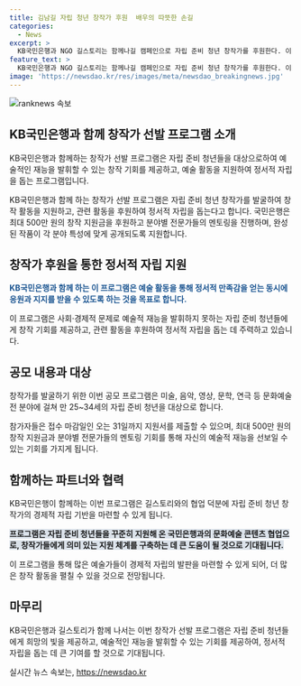 ```yaml
---
title: 김남길 자립 청년 창작가 후원  배우의 따뜻한 손길
categories:
  - News
excerpt: >
  KB국민은행과 NGO 길스토리는 함께나길 캠페인으로 자립 준비 청년 창작가를 후원한다. 이 프로그램은 창작가를 발굴하고 예술 활동을 지원하여 정서적 자립을 돕는다. 최대 500만 원의 창작 지원금과 분야별 전문가 멘토링, 전시 및 공연 지원이 제공된다. KB국민은행과의 협력으로 자립 준비 청년 창작가의 경제적 자립을 지원하며, 접수 마감일은 오는 31일이다. (150자)
feature_text: >
  KB국민은행과 NGO 길스토리는 함께나길 캠페인으로 자립 준비 청년 창작가를 후원한다. 이 프로그램은 창작가를 발굴하고 예술 활동을 지원하여 정서적 자립을 돕는다. 최대 500만 원의 창작 지원금과 분야별 전문가 멘토링, 전시 및 공연 지원이 제공된다. KB국민은행과의 협력으로 자립 준비 청년 창작가의 경제적 자립을 지원하며, 접수 마감일은 오는 31일이다. (150자)
image: 'https://newsdao.kr/res/images/meta/newsdao_breakingnews.jpg'
---
```


<p><img src="https://newsdao.kr/res/images/meta/newsdao_breakingnews.jpg" alt="ranknews 속보" /></p>

<h2 data-ke-size="size26">KB국민은행과 함께 창작가 선발 프로그램 소개</h2>

<p>KB국민은행과 함께하는 창작가 선발 프로그램은 자립 준비 청년들을 대상으로하여 예술적인 재능을 발휘할 수 있는 창작 기회를 제공하고, 예술 활동을 지원하여 정서적 자립을 돕는 프로그램입니다.</p>

<p data-ke-size="size16">KB국민은행과 함께 하는 창작가 선발 프로그램은 자립 준비 청년 창작가를 발굴하여 창작 활동을 지원하고, 관련 활동을 후원하여 정서적 자립을 돕는다고 합니다. 국민은행은 최대 500만 원의 창작 지원금을 후원하고 분야별 전문가들의 멘토링을 진행하며, 완성된 작품이 각 분야 특성에 맞게 공개되도록 지원합니다.</p>

<h2 data-ke-size="size26">창작가 후원을 통한 정서적 자립 지원</h2>

<p><b><span style="color: #1a5490;">KB국민은행과 함께 하는 이 프로그램은 예술 활동을 통해 정서적 만족감을 얻는 동시에 응원과 지지를 받을 수 있도록 하는 것을 목표로 합니다.</span></b> </p>

<p>이 프로그램은 사회·경제적 문제로 예술적 재능을 발휘하지 못하는 자립 준비 청년들에게 창작 기회를 제공하고, 관련 활동을 후원하여 정서적 자립을 돕는 데 주력하고 있습니다.</p>

<h2 data-ke-size="size26">공모 내용과 대상</h2>

<p>창작가를 발굴하기 위한 이번 공모 프로그램은 미술, 음악, 영상, 문학, 연극 등 문화예술 전 분야에 걸쳐 만 25~34세의 자립 준비 청년을 대상으로 합니다.</p>

<p>참가자들은 접수 마감일인 오는 31일까지 지원서를 제출할 수 있으며, 최대 500만 원의 창작 지원금과 분야별 전문가들의 멘토링 기회를 통해 자신의 예술적 재능을 선보일 수 있는 기회를 가지게 됩니다.</p>

<h2 data-ke-size="size26">함께하는 파트너와 협력</h2>

<p>KB국민은행이 함께하는 이번 프로그램은 길스토리와의 협업 덕분에 자립 준비 청년 창작가의 경제적 자립 기반을 마련할 수 있게 됩니다.</p>

<p><b><span style="background-color: #21538527;">프로그램은 자립 준비 청년들을 꾸준히 지원해 온 국민은행과의 문화예술 콘텐츠 협업으로, 창작가들에게 의미 있는 지원 체계를 구축하는 데 큰 도움이 될 것으로 기대됩니다.</span></b></p>

<p>이 프로그램을 통해 많은 예술가들이 경제적 자립의 발판을 마련할 수 있게 되어, 더 많은 창작 활동을 펼칠 수 있을 것으로 전망됩니다. </p>

<h2 data-ke-size="size26">마무리</h2>

<p>KB국민은행과 길스토리가 함께 나서는 이번 창작가 선발 프로그램은 자립 준비 청년들에게 희망의 빛을 제공하고, 예술적인 재능을 발휘할 수 있는 기회를 제공하여, 정서적 자립을 돕는 데 큰 기여를 할 것으로 기대됩니다.</p>
실시간 뉴스 속보는, <a href="https://newsdao.kr" rel="dofollow">https://newsdao.kr</a>


